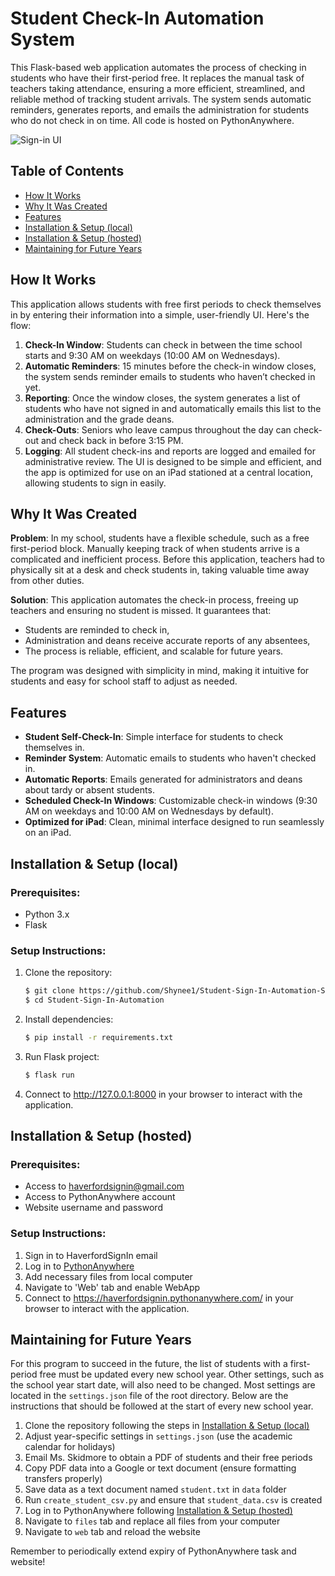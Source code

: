 # Student Check-In Automation System

This Flask-based web application automates the process of checking in students who have their first-period free. It replaces the manual task of teachers taking attendance, ensuring a more efficient, streamlined, and reliable method of tracking student arrivals. The system sends automatic reminders, generates reports, and emails the administration for students who do not check in on time. All code is hosted on PythonAnywhere.

![Sign-in UI](https://i.postimg.cc/jqHjQhSc/Sign-In-UI.png)

## Table of Contents
- [How It Works](#how-it-works)
- [Why It Was Created](#why-it-was-created)
- [Features](#features)
- [Installation & Setup (local)](#installation--setup-local)
- [Installation & Setup (hosted)](#installation--setup-hosted)
- [Maintaining for Future Years](#maintaining-for-future-years)

## How It Works

This application allows students with free first periods to check themselves in by entering their information into a simple, user-friendly UI. Here's the flow:

1. **Check-In Window**: Students can check in between the time school starts and 9:30 AM on weekdays (10:00 AM on Wednesdays).
2. **Automatic Reminders**: 15 minutes before the check-in window closes, the system sends reminder emails to students who haven’t checked in yet.
3. **Reporting**: Once the window closes, the system generates a list of students who have not signed in and automatically emails this list to the administration and the grade deans.
4. **Check-Outs**: Seniors who leave campus throughout the day can check-out and check back in before 3:15 PM.
5. **Logging**: All student check-ins and reports are logged and emailed for administrative review.
The UI is designed to be simple and efficient, and the app is optimized for use on an iPad stationed at a central location, allowing students to sign in easily.

## Why It Was Created

**Problem**: In my school, students have a flexible schedule, such as a free first-period block. Manually keeping track of when students arrive is a complicated and inefficient process. Before this application, teachers had to physically sit at a desk and check students in, taking valuable time away from other duties.

**Solution**: This application automates the check-in process, freeing up teachers and ensuring no student is missed. It guarantees that:
- Students are reminded to check in,
- Administration and deans receive accurate reports of any absentees,
- The process is reliable, efficient, and scalable for future years.

The program was designed with simplicity in mind, making it intuitive for students and easy for school staff to adjust as needed.

## Features
- **Student Self-Check-In**: Simple interface for students to check themselves in.
- **Reminder System**: Automatic emails to students who haven't checked in.
- **Automatic Reports**: Emails generated for administrators and deans about tardy or absent students.
- **Scheduled Check-In Windows**: Customizable check-in windows (9:30 AM on weekdays and 10:00 AM on Wednesdays by default).
- **Optimized for iPad**: Clean, minimal interface designed to run seamlessly on an iPad.
  
## Installation & Setup (local)

### Prerequisites:
- Python 3.x
- Flask

### Setup Instructions:
1. Clone the repository:
   ```bash
   $ git clone https://github.com/Shynee1/Student-Sign-In-Automation-System.git
   $ cd Student-Sign-In-Automation
   ```
2. Install dependencies:
   ```bash
   $ pip install -r requirements.txt
   ```
3. Run Flask project:
   ```bash
   $ flask run
   ```
4. Connect to http://127.0.0.1:8000 in your browser to interact with the application.

## Installation & Setup (hosted)

### Prerequisites:
- Access to haverfordsignin@gmail.com
- Access to PythonAnywhere account
- Website username and password

### Setup Instructions:
1. Sign in to HaverfordSignIn email
2. Log in to [PythonAnywhere](https://pythonanywhere.com/)
3. Add necessary files from local computer
4. Navigate to 'Web' tab and enable WebApp
5. Connect to https://haverfordsignin.pythonanywhere.com/ in your browser to interact with the application.

## Maintaining for Future Years
For this program to succeed in the future, the list of students with a first-period free must be updated every new school year. Other settings, such as the school year start date, will also need to be changed. Most settings are located in the `settings.json` file of the root directory. Below are the instructions that should be followed at the start of every new school year. 

1. Clone the repository following the steps in [Installation & Setup (local)](#installation--setup-local)
2. Adjust year-specific settings in `settings.json` (use the academic calendar for holidays)
4. Email Ms. Skidmore to obtain a PDF of students and their free periods
5. Copy PDF data into a Google or text document (ensure formatting transfers properly)
6. Save data as a text document named `student.txt` in `data` folder
7. Run `create_student_csv.py` and ensure that `student_data.csv` is created
8. Log in to PythonAnywhere following [Installation & Setup (hosted)](#installation--setup-hosted)
9. Navigate to `files` tab and replace all files from your computer
10. Navigate to `web` tab and reload the website

Remember to periodically extend expiry of PythonAnywhere task and website!

